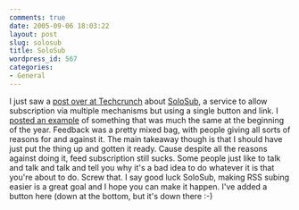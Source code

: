 ```yaml
---
comments: true
date: 2005-09-06 18:03:22
layout: post
slug: solosub
title: SoloSub
wordpress_id: 567
categories:
- General
---
```


I just saw a [post over at Techcrunch](http://www.techcrunch.com/?p=207) about [SoloSub](http://solosub.com/), a service to allow subscription via multiple mechanisms but using a single button and link. I [posted an example](http://www.bitsplitter.net/blog/?p=388) of something that was much the same at the beginning of the year.  Feedback was a pretty mixed bag, with people giving all sorts of reasons for and against it. The main takeaway though is that I should have just put the thing up and gotten it ready. Cause despite all the reasons against doing it, feed subscription still sucks. Some people just like to talk and talk and talk and tell you why it's a bad idea to do whatever it is that you're about to do. Screw that. I say good luck SoloSub, making RSS subing easier is a great goal and I hope you can make it happen. I've added a button here (down at the bottom, but it's down there :-)

